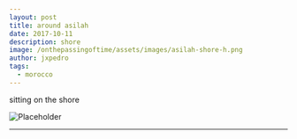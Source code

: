 ```yaml
---
layout: post
title: around asilah
date: 2017-10-11
description: shore
image: /onthepassingoftime/assets/images/asilah-shore-h.png
author: jxpedro
tags: 
  - morocco
---
```

<p >sitting on the shore</p>

![Placeholder](/onthepassingoftime/assets/images/asilah-shore.jpg)

<p></p>

<hr/>
